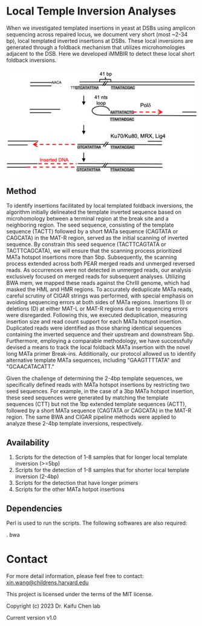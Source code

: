 
# Local Temple Inversion Analyses
When we investigated templated insertions in yeast at DSBs using amplicon sequencing across repaired locus, we document very short (most ~2-34 bp), local templated inverted insertions at DSBs. These local inversions are generated through a foldback mechanism that utilizes microhomologies adjacent to the DSB. Here we developed iMMBIR to detect these local short foldback inversions. 

<p align="center">
 <img src='src/MataInsertion.png' width='600'>
 
## Method
To identify insertions facilitated by local templated foldback inversions, the algorithm initially delineated the template inverted sequence based on microhomology between a terminal region at the break site and a neighboring region. The seed sequence, consisting of the template sequence (TACTT) followed by a short MATa sequence (CAGTATA or CAGCATA) in the MAT-R region, served as the initial scanning of inverted sequence. By constrain this seed sequence (TACTTCAGTATA or TACTTCAGCATA), we will ensure that the scanning process prioritized MATa hotspot insertions more than 5bp. Subsequently, the scanning process extended across both PEAR merged reads and unmerged reversed reads. As occurrences were not detected in unmerged reads, our analysis exclusively focused on merged reads for subsequent analyses. Utilizing BWA mem, we mapped these reads against the ChrIII genome, which had masked the HML and HMR regions. To accurately deduplicate MATa reads, careful scrutiny of CIGAR strings was performed, with special emphasis on avoiding sequencing errors at both sides of MATa regions. Insertions (I) or deletions (D) at either MAT-L or MAT-R regions due to sequencing errors were disregarded. Following this, we executed deduplication, measuring insertion size and read count support for each MATa hotspot insertion. Duplicated reads were identified as those sharing identical sequences containing the inverted sequence and their upstream and downstream 5bp. Furthermore, employing a comparable methodology, we have successfully devised a means to track the local foldback MATa insertion with the novel long MATa primer Break-ins. Additionally, our protocol allowed us to identify alternative template MATa sequences, including "GAAGTTTTATA" and "GCAACATACATT."

Given the challenge of determining the 2-4bp template sequences, we specifically defined reads with MATa hotspot insertions by restricting two seed sequences. For example, in the case of a 3bp MATa hotspot insertion, these seed sequences were generated by matching the template sequences (CTT) but not the 1bp extended template sequences (ACTT), followed by a short MATa sequence (CAGTATA or CAGCATA) in the MAT-R region. The same BWA and CIGAR pipeline methods were applied to analyze these 2-4bp template inversions, respectively.

##  Availability 
1. Scripts for the detection of 1-8 samples that for longer local template inversion (>=5bp)
2. Scripts for the detection of 1-8 samples that for shorter local template inversion (2-4bp)
3. Scripts for the detection that have longer primers
4. Scripts for the other MATa hotpot insertions

## Dependencies

Perl is used to run the scripts. The following softwares are also required:

. bwa

# Contact


For more detail information, please feel free to contact: xin.wang@childrens.harvard.edu

This project is licensed under the terms of the MIT license.

Copyright (c) 2023 Dr. Kaifu Chen lab

Current version v1.0






